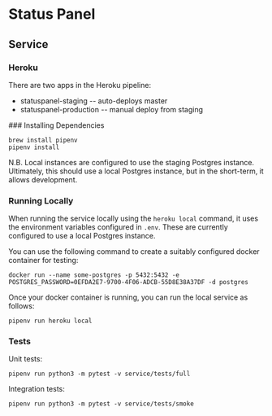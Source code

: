 # Status Panel

## Service

### Heroku

There are two apps in the Heroku pipeline:

- statuspanel-staging -- auto-deploys master
- statuspanel-production -- manual deploy from staging

### Installing Dependencies

    brew install pipenv
    pipenv install
    
N.B. Local instances are configured to use the staging Postgres instance. Ultimately, this should use a local Postgres instance, but in the short-term, it allows development.

### Running Locally

When running the service locally using the `heroku local` command, it uses the environment variables configured in `.env`. These are currently configured to use a local Postgres instance.

You can use the following command to create a suitably configured docker container for testing:

    docker run --name some-postgres -p 5432:5432 -e POSTGRES_PASSWORD=0EFDA2E7-9700-4F06-ADCB-55D8E38A37DF -d postgres

Once your docker container is running, you can run the local service as follows:

    pipenv run heroku local

### Tests

Unit tests:

    pipenv run python3 -m pytest -v service/tests/full

Integration tests:

	pipenv run python3 -m pytest -v service/tests/smoke
